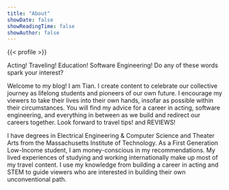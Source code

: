 ```yaml
---
title: "About"
showDate: false
showReadingTime: false
showAuthor: false
---
```


{{< profile >}}


Acting! Traveling! Education! Software Engineering! Do any of these words spark your interest?

Welcome to my blog! I am Tian. I create content to celebrate our collective journey as lifelong students and pioneers of our own future. I encourage my viewers to take their lives into their own hands, insofar as possible within their circumstances. You will find my advice for a career in acting, software engineering, and everything in between as we build and redirect our careers together. Look forward to travel tips! and REVIEWS!

I have degrees in Electrical Engineering & Computer Science and Theater Arts from the Massachusetts Institute of Technology. As a First Generation Low-Income student, I am money-conscious in my recommendations. My lived experiences of studying and working internationally make up most of my travel content. I use my knowledge from building a career in acting and STEM to guide viewers who are interested in building their own unconventional path.

